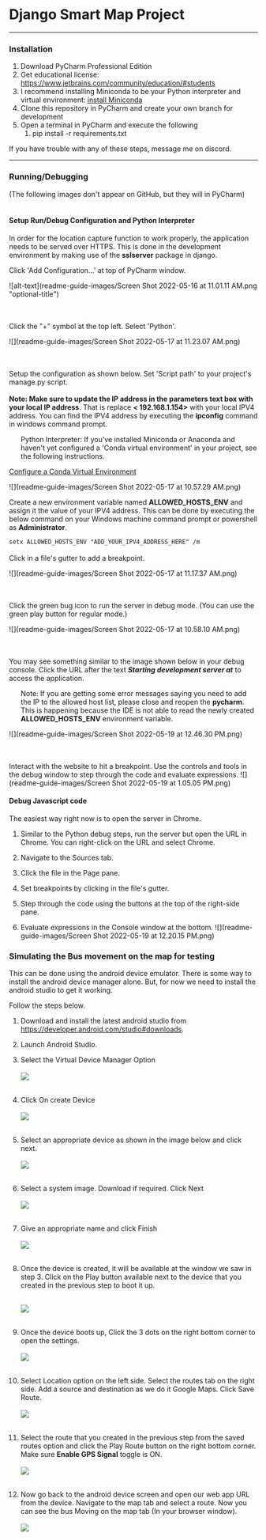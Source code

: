 # Django Smart Map Project

---

### Installation

1. Download PyCharm Professional Edition
2. Get educational license: https://www.jetbrains.com/community/education/#students
3. I recommend installing Miniconda to be your Python interpreter and virtual
   environment: [install Miniconda](https://docs.conda.io/projects/continuumio-conda/en/latest/user-guide/install/index.html)
4. Clone this repository in PyCharm and create your own branch for development
5. Open a terminal in PyCharm and execute the following
    1. pip install -r requirements.txt

If you have trouble with any of these steps, message me on discord.


***

### Running/Debugging

(The following images don't appear on GitHub, but they will in PyCharm)
<br><br>

#### Setup Run/Debug Configuration and Python Interpreter

In order for the location capture function to work properly, the application needs to be served over HTTPS. This is done
in the development environment by making use of the **sslserver** package in django.

Click 'Add Configuration...' at top of PyCharm window.

![alt-text](readme-guide-images/Screen Shot 2022-05-16 at 11.01.11 AM.png "optional-title")

<br><br>
Click the "+" symbol at the top left. Select 'Python'.

![](readme-guide-images/Screen Shot 2022-05-17 at 11.23.07 AM.png)

<br><br>
Setup the configuration as shown below. Set 'Script path' to your project's manage.py script.
<br><br>
**Note: Make sure to update the IP address in the parameters text box with your local IP address**. That is replace **<
192.168.1.154>** with your local IPV4 address. You can find the IPV4 address by executing the **ipconfig**
command in windows command prompt.
<ul>Python Interpreter: If you've installed Miniconda or Anaconda and haven't yet configured a 'Conda virtual environment' in your project, see the following instructions.</ul>

[Configure a Conda Virtual Environment](https://www.jetbrains.com/help/pycharm/conda-support-creating-conda-virtual-environment.html)

![](readme-guide-images/Screen Shot 2022-05-17 at 10.57.29 AM.png)

Create a new environment variable named **ALLOWED_HOSTS_ENV** and assign it the value of your IPV4 address. This can be
done by executing the below command on your Windows machine command prompt or powershell as **Administrator**.

`setx ALLOWED_HOSTS_ENV "ADD_YOUR_IPV4_ADDRESS_HERE" /m`
<br><br>
Click in a file's gutter to add a breakpoint.

![](readme-guide-images/Screen Shot 2022-05-17 at 11.17.37 AM.png)

<br><br>
Click the green bug icon to run the server in debug mode. (You can use the green play button for regular mode.)

![](readme-guide-images/Screen Shot 2022-05-17 at 10.58.10 AM.png)

<br><br>
You may see something similar to the image shown below in your debug console. Click the URL after the text **_Starting
development server at_**
to access the application.
<ul>Note: If you are getting some error messages saying you need to add the IP to the allowed host list, please close and reopen the <b>pycharm</b>.
This is happening because the IDE is not able to read the newly created <b>ALLOWED_HOSTS_ENV</b> environment variable.</ul>

![](readme-guide-images/Screen Shot 2022-05-19 at 12.46.30 PM.png)

<br><br>
Interact with the website to hit a breakpoint. Use the controls and tools in the debug window to step through the code
and evaluate expressions.
![](readme-guide-images/Screen Shot 2022-05-19 at 1.05.05 PM.png)

#### Debug Javascript code

The easiest way right now is to open the server in Chrome.

1. Similar to the Python debug steps, run the server but open the URL in Chrome. You can right-click on the URL and
   select Chrome.

2. Navigate to the Sources tab.
3. Click the file in the Page pane.
4. Set breakpoints by clicking in the file's gutter.
5. Step through the code using the buttons at the top of the right-side pane.
6. Evaluate expressions in the Console window at the bottom.
   ![](readme-guide-images/Screen Shot 2022-05-19 at 12.20.15 PM.png)

### Simulating the Bus movement on the map for testing

This can be done using the android device emulator. There is some way to install the android device manager alone. But,
for now we need to install the android studio to get it working.

Follow the steps below.

1. Download and install the latest android studio from https://developer.android.com/studio#downloads.
2. Launch Android Studio.
3. Select the Virtual Device Manager Option<br><br>
   ![](readme-guide-images/android_studio_1.PNG)
   <br><br>
4. Click On create Device<br><br>
   ![](readme-guide-images/android_studio_2.PNG)<br><br>
5. Select an appropriate device as shown in the image below and click next.<br><br>
   ![](readme-guide-images/android_studio_3.PNG)<br><br>
6. Select a system image. Download if required. Click Next<br><br>
   ![](readme-guide-images/android_studio_4.PNG)<br><br>
7. Give an appropriate name and click Finish<br><br>
   ![](readme-guide-images/android_studio_5.PNG)<br><br>
8. Once the device is created, it will be available at the window we saw in step 3. Click on the Play button available
   next to the device that you created in the previous step to boot it up.<br><br>

   ![](readme-guide-images/android_studio_6.PNG)<br><br>

9. Once the device boots up, Click the 3 dots on the right bottom corner to open the settings.<br><br>
   ![](readme-guide-images/android_studio_7.PNG)<br><br>
10. Select Location option on the left side. Select the routes tab on the right side. Add a source and destination as we
    do it Google Maps. Click Save Route.<br><br>
    ![](readme-guide-images/android_studio_8.PNG)<br><br>
11. Select the route that you created in the previous step from the saved routes option and click the Play Route button
    on the right bottom corner. Make sure **Enable GPS Signal** toggle is ON.<br><br>
    ![](readme-guide-images/android_studio_9.PNG)<br><br>

12. Now go back to the android device screen and open our web app URL from the device. Navigate to the map tab and
    select a route. Now you can see the bus Moving on the map tab (In your browser window).<br><br>
    ![](readme-guide-images/android_studio_10.PNG)


